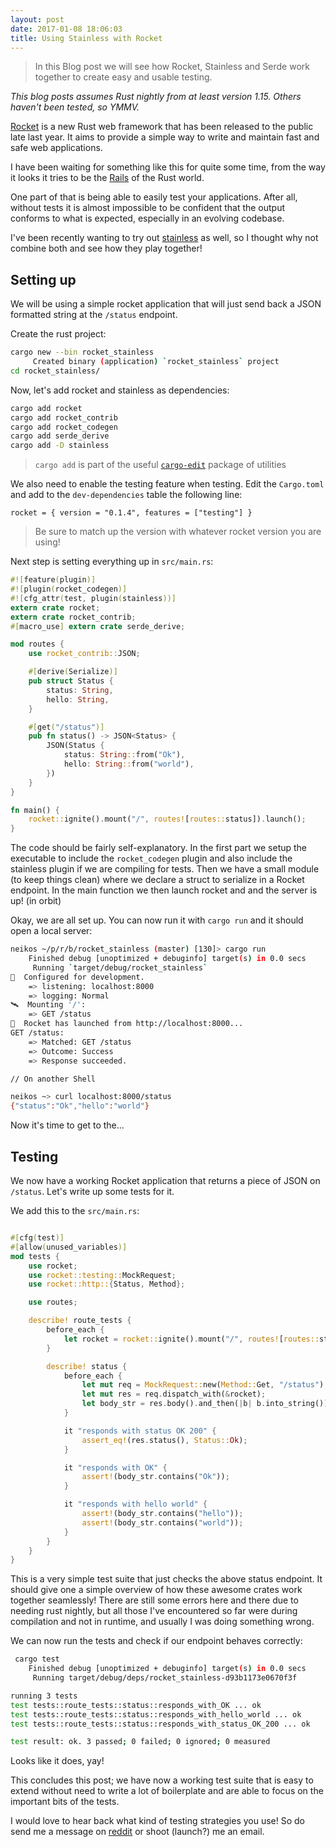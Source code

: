 ```yaml
---
layout: post
date: 2017-01-08 18:06:03
title: Using Stainless with Rocket
---
```


> In this Blog post we will see how Rocket, Stainless and Serde work together to
> create easy and usable testing.

*This blog posts assumes Rust nightly from at least version 1.15. Others haven't
been tested, so YMMV.*

[Rocket](rocket) is a new Rust web framework that has been released to the
public late last year. It aims to provide a simple way to write and maintain
fast and safe web applications.

I have been waiting for something like this for quite some time, from the way it
looks it tries to be the [Rails](rails) of the Rust world.

One part of that is being able to easily test your applications. After all,
without tests it is almost impossible to be confident that the output conforms
to what is expected, especially in an evolving codebase.

I've been recently wanting to try out [stainless](stainless) as well, so I
thought why not combine both and see how they play together!

## Setting up

We will be using a simple rocket application that will just send back a JSON
formatted string at the `/status` endpoint.

Create the rust project:

```sh
cargo new --bin rocket_stainless
     Created binary (application) `rocket_stainless` project
cd rocket_stainless/
```

Now, let's add rocket and stainless as dependencies:

```sh
cargo add rocket
cargo add rocket_contrib
cargo add rocket_codegen
cargo add serde_derive
cargo add -D stainless
```
> `cargo add` is part of the useful [`cargo-edit`][ce] package of utilities

We also need to enable the testing feature when testing. Edit the `Cargo.toml`
and add to the `dev-dependencies` table the following line:

```
rocket = { version = "0.1.4", features = ["testing"] }
```
> Be sure to match up the version with whatever rocket version you are using!

Next step is setting everything up in `src/main.rs`:

```rust
#![feature(plugin)]
#![plugin(rocket_codegen)]
#![cfg_attr(test, plugin(stainless))]
extern crate rocket;
extern crate rocket_contrib;
#[macro_use] extern crate serde_derive;

mod routes {
    use rocket_contrib::JSON;

    #[derive(Serialize)]
    pub struct Status {
        status: String,
        hello: String,
    }

    #[get("/status")]
    pub fn status() -> JSON<Status> {
        JSON(Status {
            status: String::from("Ok"),
            hello: String::from("world"),
        })
    }
}

fn main() {
    rocket::ignite().mount("/", routes![routes::status]).launch();
}
```

The code should be fairly self-explanatory. In the first part we setup the
executable to include the `rocket_codegen` plugin and also include the stainless
plugin if we are compiling for tests.  Then we have a small module (to keep
things clean) where we declare a struct to serialize in a Rocket endpoint.  In
the main function we then launch rocket and and the server is up! (in orbit)

Okay, we are all set up. You can now run it with `cargo run` and it should open
a local server:

```sh
neikos ~/p/r/b/rocket_stainless (master) [130]> cargo run
    Finished debug [unoptimized + debuginfo] target(s) in 0.0 secs
     Running `target/debug/rocket_stainless`
🔧  Configured for development.
    => listening: localhost:8000
    => logging: Normal
🛰  Mounting '/':
    => GET /status
🚀  Rocket has launched from http://localhost:8000...
GET /status:
    => Matched: GET /status
    => Outcome: Success
    => Response succeeded.

// On another Shell

neikos ~> curl localhost:8000/status
{"status":"Ok","hello":"world"}
```

Now it's time to get to the...

## Testing

We now have a working Rocket application that returns a piece of JSON on
`/status`. Let's write up some tests for it.

We add this to the `src/main.rs`:

```rust

#[cfg(test)]
#[allow(unused_variables)]
mod tests {
    use rocket;
    use rocket::testing::MockRequest;
    use rocket::http::{Status, Method};

    use routes;

    describe! route_tests {
        before_each {
            let rocket = rocket::ignite().mount("/", routes![routes::status]);
        }

        describe! status {
            before_each {
                let mut req = MockRequest::new(Method::Get, "/status");
                let mut res = req.dispatch_with(&rocket);
                let body_str = res.body().and_then(|b| b.into_string()).unwrap();
            }

            it "responds with status OK 200" {
                assert_eq!(res.status(), Status::Ok);
            }

            it "responds with OK" {
                assert!(body_str.contains("Ok"));
            }

            it "responds with hello world" {
                assert!(body_str.contains("hello"));
                assert!(body_str.contains("world"));
            }
        }
    }
}
```

This is a very simple test suite that just checks the above status endpoint.
It should give one a simple overview of how these awesome crates work together
seamlessly! There are still some errors here and there due to needing rust
nightly, but all those I've encountered so far were during compilation and not
in runtime, and usually I was doing something wrong.

We can now run the tests and check if our endpoint behaves correctly:

```sh
 cargo test
    Finished debug [unoptimized + debuginfo] target(s) in 0.0 secs
     Running target/debug/deps/rocket_stainless-d93b1173e0670f3f

running 3 tests
test tests::route_tests::status::responds_with_OK ... ok
test tests::route_tests::status::responds_with_hello_world ... ok
test tests::route_tests::status::responds_with_status_OK_200 ... ok

test result: ok. 3 passed; 0 failed; 0 ignored; 0 measured
```

Looks like it does, yay!

This concludes this post; we have now a working test suite that is easy to
extend without need to write a lot of boilerplate and are able to focus on
the important bits of the tests.

I would love to hear back what kind of testing strategies you use! So do send me
a message on [reddit](reddit) or shoot (launch?) me an email.


[rocket]: https://rocket.rs
[rails]: http://rubyonrails.org/
[stainless]: https://github.com/reem/stainless
[ce]: https://github.com/killercup/cargo-edit
[reddit]: https://www.reddit.com/message/compose?to=theneikos
